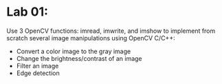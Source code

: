 # Lab 01:
Use 3 OpenCV functions: imread, imwrite, and imshow to implement from scratch several image manipulations using OpenCV C/C++:
+ Convert a color image to the gray image
+ Change the brightness/contrast of an image
+ Filter an image
+ Edge detection
